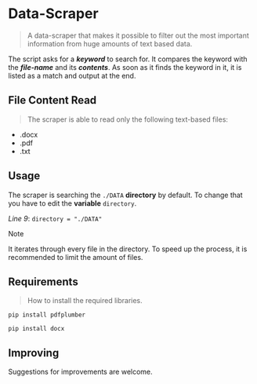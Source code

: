 # Data-Scraper
> A data-scraper that makes it possible to filter out the most important information from huge amounts of text based data.

The script asks for a ***keyword*** to search for. It compares the keyword with the ***file-name*** and its ***contents***. As soon as it finds the keyword in it, it is listed as a match and output at the end.  
## File Content Read
> The scraper is able to read only the following text-based files:
- .docx
- .pdf
- .txt
## Usage
The scraper is searching the `./DATA` **directory** by default. To change that you have to edit the **variable** `directory`.

_Line 9_: `directory = "./DATA"`
> [!NOTE]
> It iterates through every file in the directory. To speed up the process, it is recommended to limit the amount of files.
## Requirements
> How to install the required libraries.
```
pip install pdfplumber
```
```
pip install docx
```

## Improving
Suggestions for improvements are welcome.
